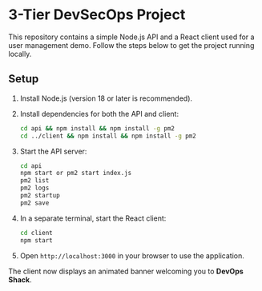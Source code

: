 # 3-Tier DevSecOps Project

This repository contains a simple Node.js API and a React client used for a user management demo. Follow the steps below to get the project running locally.

## Setup

1. Install Node.js (version 18 or later is recommended).
2. Install dependencies for both the API and client:

   ```bash
   cd api && npm install && npm install -g pm2
   cd ../client && npm install && npm install -g pm2
   
   ```

3. Start the API server:

   ```bash
   cd api
   npm start or pm2 start index.js
   pm2 list
   pm2 logs
   pm2 startup
   pm2 save
   ```

4. In a separate terminal, start the React client:

   ```bash
   cd client
   npm start
   ```

5. Open `http://localhost:3000` in your browser to use the application.

The client now displays an animated banner welcoming you to **DevOps Shack**.
